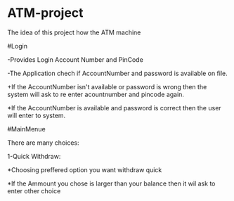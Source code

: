 # ATM-project

The idea of this project how the ATM machine

#Login

-Provides Login Account Number and PinCode 

-The Application chech if AccountNumber and password  is available on file.

+If the AccountNumber isn't available or password is wrong then the system will ask to re enter acountnumber and pincode again.

*If the AccountNumber is available and password is correct then the user will enter to system. 

#MainMenue

There are many choices:

1-Quick Withdraw:

*Choosing preffered option you want withdraw quick

*If the Ammount you chose is larger than your balance then it wil ask to enter other choice
